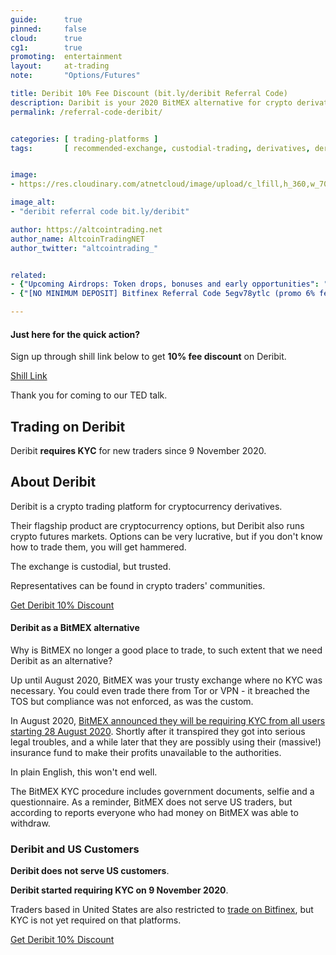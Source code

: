 ```yaml
---
guide:      true
pinned:     false
cloud:      true
cg1:        true
promoting:  entertainment
layout:     at-trading
note:       "Options/Futures"

title: Deribit 10% Fee Discount (bit.ly/deribit Referral Code)
description: Daribit is your 2020 BitMEX alternative for crypto derivatives trading.
permalink: /referral-code-deribit/


categories: [ trading-platforms ]
tags:       [ recommended-exchange, custodial-trading, derivatives, deribit ]


image:
- https://res.cloudinary.com/atnetcloud/image/upload/c_lfill,h_360,w_700/v1604567167/atnet/_banner/deribit_ohxf0j.jpg

image_alt:
- "deribit referral code bit.ly/deribit"

author: https://altcointrading.net
author_name: AltcoinTradingNET
author_twitter: "altcointrading_"


related:
- {"Upcoming Airdrops: Token drops, bonuses and early opportunities": "/airdrops/"}
- {"[NO MINIMUM DEPOSIT] Bitfinex Referral Code 5egv78ytlc (promo 6% fee discount)": "/coupon-bitfinex-5egv78ytlc/"}

---
```


#### Just here for the quick action?

Sign up through shill link below to get **10% fee discount** on Deribit.

<p><a rel="nofollow" href="https://www.deribit.com/reg-525.5377" class="button">Shill Link</a></p>

Thank you for coming to our TED talk.

## Trading on Deribit

Deribit **requires KYC** for new traders since 9 November 2020.

## About Deribit

Deribit is a crypto trading platform for cryptocurrency derivatives.

Their flagship product are cryptocurrency options, but Deribit also runs crypto futures markets. Options can be very lucrative, but if you don't know how to trade them, you will get hammered.

The exchange is custodial, but trusted.

Representatives can be found in crypto traders' communities.

<p><a rel="nofollow" href="https://www.deribit.com/reg-525.5377" class="button">Get Deribit 10% Discount</a></p>

#### Deribit as a BitMEX alternative

Why is BitMEX no longer a good place to trade, to such extent that we need Deribit as an alternative?

Up until August 2020, BitMEX was your trusty exchange where no KYC was necessary. You could even trade there from Tor or VPN - it breached the TOS but compliance was not enforced, as was the custom.

In August 2020, [BitMEX announced they will be requiring KYC from all users starting 28 August 2020](https://blog.bitmex.com/announcing-the-bitmex-user-verification-programme/). Shortly after it transpired they got into serious legal troubles, and a while later that they are possibly using their (massive!) insurance fund to make their profits unavailable to the authorities.

In plain English, this won't end well.

The BitMEX KYC procedure includes government documents, selfie and a questionnaire. As a reminder, BitMEX does not serve US traders, but according to reports everyone who had money on BitMEX was able to withdraw.

### Deribit and US Customers

**Deribit does not serve US customers**.

**Deribit started requiring KYC on 9 November 2020**.

Traders based in United States are also restricted to [trade on Bitfinex](/coupon-bitfinex-5egv78ytlc/), but KYC is not yet required on that platforms.

<p><a rel="nofollow" href="https://www.deribit.com/reg-525.5377" class="button">Get Deribit 10% Discount</a></p>
